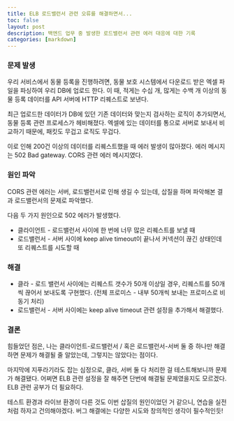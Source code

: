 ```yaml
---
title: ELB 로드밸런서 관련 오류를 해결하면서...
toc: false
layout: post
description: 백엔드 업무 중 발생한 로드밸런서 관련 에러 대응에 대한 기록
categories: [markdown]
---
```


### 문제 발생

우리 서비스에서 동물 등록을 진행하려면, 동물 보호 시스템에서 다운로드 받은 엑셀 파일을 파싱하여 우리 DB에 업로드 한다. 
이 때, 적게는 수십 개, 많게는 수백 개 이상의 동물 등록 데이터를 API 서버에 HTTP 리퀘스트로 보낸다. 

최근 업로드한 데이터가 DB에 있던 기존 데이터와 맞는지 검사하는 로직이 추가되면서, 동물 등록 관련 프로세스가 헤비해졌다. 
엑셀에 있는 데이터를 통으로 서버로 보내서 비교하기 때문에, 패킷도 무겁고 로직도 무겁다. 

이로 인해 200건 이상의 데이터를 리퀘스트했을 때 에러 발생이 많아졌다. 
에러 메시지는 502 Bad gateway. CORS 관련 에러 메시지였다. 

### 원인 파악
CORS 관련 에러는 서버, 로드밸런서로 인해 생길 수 있는데, 삽질을 하며 파악해본 결과 로드밸런서의 문제로 파악했다.

다음 두 가지 원인으로 502 에러가 발생했다.
- 클라이언트 - 로드밸런서 사이에 한 번에 너무 많은 리퀘스트를 보낼 때
- 로드밸런서 - 서버 사이에 keep alive timeout이 끝나서 커넥션이 끊긴 상태인데 또 리퀘스트를 시도할 때

### 해결
- 클라 - 로드 밸런서 사이에는 리퀘스트 갯수가 50개 이상일 경우, 리퀘스트를 50개씩 끊어서 보내도록 구현했다. (전체 프로미스 - 내부 50개씩 보내는 프로미스로 비동기 처리) 
- 로드밸런서 - 서버 사이에는 keep alive timeout 관련 설정을 추가해서 해결했다.


### 결론
힘들었던 점은, 나는 클라이언트-로드밸런서 / 혹은 로드밸런서-서버 둘 중 하나만 해결하면 문제가 해결될 줄 알았는데, 그렇지는 않았다는 점이다.

마지막에 지푸라기라도 잡는 심정으로, 클라, 서버 둘 다 처리한 걸 테스트해보니까 문제가 해결됐다. 
어쩌면 ELB 관련 설정을 잘 해주면 단번에 해결될 문제였을지도 모르겠다. ELB 관련 공부가 더 필요하다.

테스트 환경과 라이브 환경이 다른 것도 이번 삽질의 원인이었던 거 같으니, 연습을 실전처럼 하자고 건의해야겠다.
버그 해결에는 다양한 시도와 창의적인 생각이 필수적인듯!